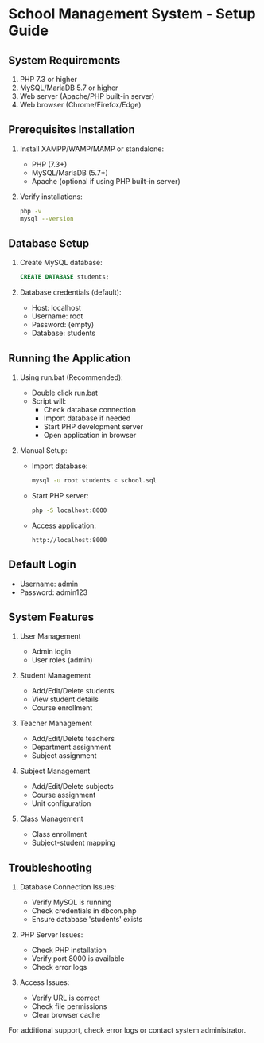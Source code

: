 # School Management System - Setup Guide

## System Requirements

1. PHP 7.3 or higher
2. MySQL/MariaDB 5.7 or higher
3. Web server (Apache/PHP built-in server)
4. Web browser (Chrome/Firefox/Edge)

## Prerequisites Installation

1. Install XAMPP/WAMP/MAMP or standalone:
   - PHP (7.3+)
   - MySQL/MariaDB (5.7+)
   - Apache (optional if using PHP built-in server)

2. Verify installations:
   ```bash
   php -v
   mysql --version
   ```

## Database Setup

1. Create MySQL database:
   ```sql
   CREATE DATABASE students;
   ```

2. Database credentials (default):
   - Host: localhost
   - Username: root
   - Password: (empty)
   - Database: students

## Running the Application

1. Using run.bat (Recommended):
   - Double click run.bat
   - Script will:
     - Check database connection
     - Import database if needed
     - Start PHP development server
     - Open application in browser

2. Manual Setup:
   - Import database:
     ```bash
     mysql -u root students < school.sql
     ```
   - Start PHP server:
     ```bash
     php -S localhost:8000
     ```
   - Access application:
     ```
     http://localhost:8000
     ```

## Default Login

- Username: admin
- Password: admin123

## System Features

1. User Management
   - Admin login
   - User roles (admin)

2. Student Management
   - Add/Edit/Delete students
   - View student details
   - Course enrollment

3. Teacher Management
   - Add/Edit/Delete teachers
   - Department assignment
   - Subject assignment

4. Subject Management
   - Add/Edit/Delete subjects
   - Course assignment
   - Unit configuration

5. Class Management
   - Class enrollment
   - Subject-student mapping

## Troubleshooting

1. Database Connection Issues:
   - Verify MySQL is running
   - Check credentials in dbcon.php
   - Ensure database 'students' exists

2. PHP Server Issues:
   - Check PHP installation
   - Verify port 8000 is available
   - Check error logs

3. Access Issues:
   - Verify URL is correct
   - Check file permissions
   - Clear browser cache

For additional support, check error logs or contact system administrator.
